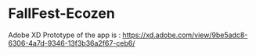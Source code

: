 # FallFest-Ecozen
Adobe XD Prototype of the app is : 
https://xd.adobe.com/view/9be5adc8-6306-4a7d-9346-13f3b36a2f67-ceb6/
